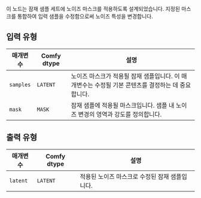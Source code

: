 
이 노드는 잠재 샘플 세트에 노이즈 마스크를 적용하도록 설계되었습니다. 지정된 마스크를 통합하여 입력 샘플을 수정함으로써 노이즈 특성을 변경합니다.

## 입력 유형

| 매개변수 | Comfy dtype | 설명 |
|-----------|-------------|-------------|
| `samples` | `LATENT`    | 노이즈 마스크가 적용될 잠재 샘플입니다. 이 매개변수는 수정될 기본 콘텐츠를 결정하는 데 중요합니다. |
| `mask`    | `MASK`      | 잠재 샘플에 적용될 마스크입니다. 샘플 내 노이즈 변경의 영역과 강도를 정의합니다. |

## 출력 유형

| 매개변수 | Comfy dtype | 설명 |
|-----------|-------------|-------------|
| `latent`  | `LATENT`    | 적용된 노이즈 마스크로 수정된 잠재 샘플입니다. |
